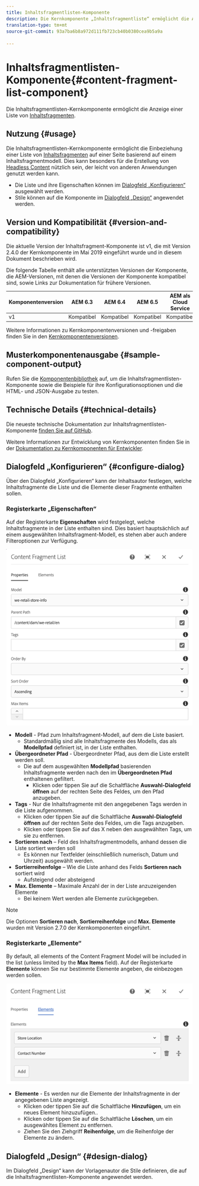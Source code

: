 ```yaml
---
title: Inhaltsfragmentlisten-Komponente
description: Die Kernkomponente „Inhaltsfragmentliste“ ermöglicht die Anzeige einer Liste von Inhaltsfragmenten.
translation-type: tm+mt
source-git-commit: 93a7ba6b8a972d111fb723cb40b0380cea9b5a9a

---
```



# Inhaltsfragmentlisten-Komponente{#content-fragment-list-component}

Die Inhaltsfragmentlisten-Kernkomponente ermöglicht die Anzeige einer Liste von [Inhaltsfragmenten](https://docs.adobe.com/content/help/en/experience-manager-cloud-service/assets/content-fragments/content-fragments.html).

## Nutzung {#usage}

Die Inhaltsfragmentlisten-Kernkomponente ermöglicht die Einbeziehung einer Liste von [Inhaltsfragmenten](https://docs.adobe.com/content/help/en/experience-manager-cloud-service/assets/content-fragments/content-fragments.html) auf einer Seite basierend auf einem Inhaltsfragmentmodell. Dies kann besonders für die Erstellung von [Headless Content](https://helpx.adobe.com/experience-manager/6-5/sites/developing/user-guide.html?topic=/experience-manager/6-5/sites/developing/morehelp/headless.ug.js) nützlich sein, der leicht von anderen Anwendungen genutzt werden kann.

* Die Liste und ihre Eigenschaften können im [Dialogfeld „Konfigurieren“](#configure-dialog) ausgewählt werden.
* Stile können auf die Komponente im [Dialogfeld „Design“](#design-dialog) angewendet werden.

## Version und Kompatibilität {#version-and-compatibility}

Die aktuelle Version der Inhaltsfragment-Komponente ist v1, die mit Version 2.4.0 der Kernkomponente im Mai 2019 eingeführt wurde und in diesem Dokument beschrieben wird.

Die folgende Tabelle enthält alle unterstützten Versionen der Komponente, die AEM-Versionen, mit denen die Versionen der Komponente kompatibel sind, sowie Links zur Dokumentation für frühere Versionen.

| Komponentenversion | AEM 6.3 | AEM 6.4 | AEM 6.5 | AEM als Cloud Service |
|--- |--- |--- |---|---|
| v1 | Kompatibel | Kompatibel | Kompatibel | Kompatibel |

Weitere Informationen zu Kernkomponentenversionen und -freigaben finden Sie in den [Kernkomponentenversionen](/help/versions.md).

## Musterkomponentenausgabe {#sample-component-output}

Rufen Sie die [Komponentenbibliothek](https://adobe.com/go/aem_cmp_library_cflist) auf, um die Inhaltsfragmentlisten-Komponente sowie die Beispiele für ihre Konfigurationsoptionen und die HTML- und JSON-Ausgabe zu testen.

## Technische Details {#technical-details}

Die neueste technische Dokumentation zur Inhaltsfragmentlisten-Komponente [finden Sie auf GitHub](https://adobe.com/go/aem_cmp_tech_cflist_v1).

Weitere Informationen zur Entwicklung von Kernkomponenten finden Sie in der [Dokumentation zu Kernkomponenten für Entwickler](/help/developing/overview.md).

## Dialogfeld „Konfigurieren“ {#configure-dialog}

Über den Dialogfeld „Konfigurieren“ kann der Inhaltsautor festlegen, welche Inhaltsfragmente die Liste und die Elemente dieser Fragmente enthalten sollen.

### Registerkarte „Eigenschaften“

Auf der Registerkarte **Eigenschaften** wird festgelegt, welche Inhaltsfragmente in der Liste enthalten sind. Dies basiert hauptsächlich auf einem ausgewählten Inhaltsfragment-Modell, es stehen aber auch andere Filteroptionen zur Verfügung.

![](/help/assets/screen-shot-2019-09-25-10.32.10.png)

* **Modell** - Pfad zum Inhaltsfragment-Modell, auf dem die Liste basiert.
   * Standardmäßig sind alle Inhaltsfragmente des Modells, das als **Modellpfad** definiert ist, in der Liste enthalten.
* **Übergeordneter Pfad** - Übergeordneter Pfad, aus dem die Liste erstellt werden soll.
   * Die auf dem ausgewählten **Modellpfad** basierenden Inhaltsfragmente werden nach den im **Übergeordneten Pfad** enthaltenen gefiltert.
      * Klicken oder tippen Sie auf die Schaltfläche **Auswahl-Dialogfeld öffnen** auf der rechten Seite des Feldes, um den Pfad anzugeben.
* **Tags** - Nur die Inhaltsfragmente mit den angegebenen Tags werden in die Liste aufgenommen.
   * Klicken oder tippen Sie auf die Schaltfläche **Auswahl-Dialogfeld öffnen** auf der rechten Seite des Feldes, um die Tags anzugeben.
   * Klicken oder tippen Sie auf das X neben den ausgewählten Tags, um sie zu entfernen.
* **Sortieren nach** – Feld des Inhaltsfragmentmodells, anhand dessen die Liste sortiert werden soll
   * Es können nur Textfelder (einschließlich numerisch, Datum und Uhrzeit) ausgewählt werden.
* **Sortierreihenfolge** – Wie die Liste anhand des Felds **Sortieren nach** sortiert wird
   * Aufsteigend oder absteigend
* **Max. Elemente** – Maximale Anzahl der in der Liste anzuzeigenden Elemente
   * Bei keinem Wert werden alle Elemente zurückgegeben.

>[!NOTE]
>Die Optionen **Sortieren nach**, **Sortierreihenfolge** und **Max. Elemente** wurden mit Version 2.7.0 der Kernkomponenten eingeführt.

### Registerkarte „Elemente“

By default, all elements of the Content Fragment Model will be included in the list (unless limited by the **Max Items** field). Auf der Registerkarte **Elemente** können Sie nur bestimmte Elemente angeben, die einbezogen werden sollen.

![](/help/assets/screen-shot-2019-05-08-10.47.34.png)

* **Elemente** - Es werden nur die Elemente der Inhaltsfragmente in der angegebenen Liste angezeigt.
   * Klicken oder tippen Sie auf die Schaltfläche **Hinzufügen**, um ein neues Element hinzuzufügen..
   * Klicken oder tippen Sie auf die Schaltfläche **Löschen**, um ein ausgewähltes Element zu entfernen.
   * Ziehen Sie den Ziehgriff **Reihenfolge**, um die Reihenfolge der Elemente zu ändern.

## Dialogfeld „Design“ {#design-dialog}

Im Dialogfeld „Design“ kann der Vorlagenautor die Stile definieren, die auf die Inhaltsfragmentlisten-Komponente angewendet werden.
